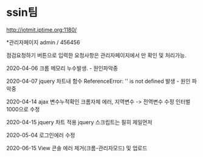 # ssin팀

http://iotmit.iptime.org:1180/

*관리자페이지 admin / 456456

점검요청하기 버튼으로 입력한 요청사항은 관리자페이지에서 만 확인 및 처리가능.

2020-04-06 크롬 메모리 누수발생. - 원인파악중 

2020-04-07 jquery 차트내 함수 
ReferenceError: '' is not defined 발생 - 원인 파악중

2020-04-14 ajax 변수누적확인
크롬자체 에러, 지역변수 -> 전역변수 수정 인터벌 1000으로 수정

2020-04-15 jquery 차트 적용 jquery 스크립트는 필히 제일먼저

2020-05-04 로그인에러 수정

2020-06-15 View 콘솔 에러 제거(크롬-관리자모드) 및 업로드
